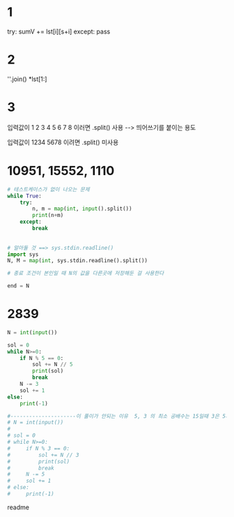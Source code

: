 # 1
try:
    sumV += lst[i][s+i]
except:
    pass

# 2
''.join()
*lst[1:]

# 3
입력값이
1 2 3 4
5 6 7 8
이러면 .split() 사용 --> 띄어쓰기를 붙이는 용도

입력값이
1234
5678
이려면 .split() 미사용



# 10951, 15552, 1110

```python
# 테스트케이스가 없이 나오는 문제
while True:
    try:
        n, m = map(int, input().split())
        print(n+m)
    except:
        break
        
        
# 알아둘 것 ==> sys.stdin.readline()
import sys
N, M = map(int, sys.stdin.readline().split())

# 종료 조건이 본인일 때 N의 값을 다른곳에 저장해둔 걸 사용한다

end = N
```



# 2839

```python
N = int(input())

sol = 0
while N>=0:
    if N % 5 == 0:
        sol += N // 5
        print(sol)
        break
    N -= 3
    sol += 1
else:
    print(-1)

#---------------------이 풀이가 안되는 이유  5, 3 의 최소 공배수는 15일때 3은 5개, 5는 3개 이므로 다르다.
# N = int(input())
#
# sol = 0
# while N>=0:
#     if N % 3 == 0:
#         sol += N // 3
#         print(sol)
#         break
#     N -= 5
#     sol += 1
# else:
#     print(-1)
```



readme
